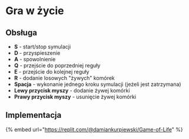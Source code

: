 # Gra w życie

## Obsługa

* **S** - start/stop symulacji
* **D** - przyspieszenie
* **A** - spowolnienie
* **Q** - przejście do poprzedniej reguły
* **E** - przejście do kolejnej reguły
* **R** - dodanie losowych "żywych" komórek
* **Spacja** - wykonanie jednego kroku symulacji (jeżeli jest zatrzymana)
* **Lewy przycisk myszy** - dodanie żywej komórki
* **Prawy przycisk myszy** - usunięcie żywej komórki

## Implementacja

{% embed url="https://replit.com/@damiankurpiewski/Game-of-Life" %}

